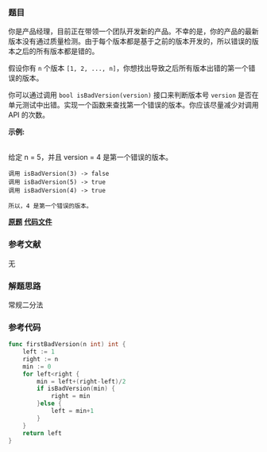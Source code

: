 ### 题目
你是产品经理，目前正在带领一个团队开发新的产品。不幸的是，你的产品的最新版本没有通过质量检测。由于每个版本都是基于之前的版本开发的，所以错误的版本之后的所有版本都是错的。

假设你有 `n` 个版本 `[1, 2, ..., n]`，你想找出导致之后所有版本出错的第一个错误的版本。

你可以通过调用 `bool isBadVersion(version)` 接口来判断版本号 `version`
是否在单元测试中出错。实现一个函数来查找第一个错误的版本。你应该尽量减少对调用 API 的次数。

**示例:**


​    
    给定 n = 5，并且 version = 4 是第一个错误的版本。
    
    调用 isBadVersion(3) -> false
    调用 isBadVersion(5) -> true
    调用 isBadVersion(4) -> true
    
    所以，4 是第一个错误的版本。 

 **[原题](https://leetcode-cn.com/problems/first-bad-version/)**    **[代码文件](https://github.com/LZH139/leetcode_Go/blob/master/src/BinarySearch/simple/FirstBadVersion/FirstBadVersion.go)**


### 参考文献
无

### 解题思路

常规二分法


### 参考代码

```go
func firstBadVersion(n int) int {
    left := 1
    right := n
    min := 0
    for left<right {
        min = left+(right-left)/2
        if isBadVersion(min) {
            right = min
        }else {
            left = min+1
        }
    }
    return left
}

```




